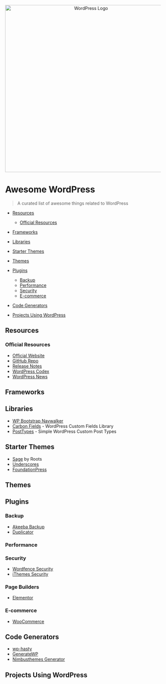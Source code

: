 <p align="center">
  <img width="540" src="./WordPress_logo.svg" alt="WordPress Logo">
</p>

# Awesome WordPress

> A curated list of awesome things related to WordPress

- [Resources](#resources)
  - [Official Resources](#official-resources)

- [Frameworks](#frameworks)

- [Libraries](#libraries)

- [Starter Themes](#starter-themes)

- [Themes](#themes)

- [Plugins](#plugins)
  - [Backup](#backup)
  - [Performance](#performance)
  - [Security](#security)
  - [E-commerce](#e-commerce)

- [Code Generators](#code-generators)

- [Projects Using WordPress](#projects-using-wordpress)

## Resources

### Official Resources

- [Official Website](https://wordpress.org/)
- [GitHub Repo](https://github.com/WordPress/WordPress)
- [Release Notes](https://wordpress.org/news/category/releases/)
- [WordPress Codex](https://codex.wordpress.org/)
- [WordPress News](https://wordpress.org/news/)

## Frameworks

## Libraries

- [WP Bootstrap Navwalker](https://wp-bootstrap.github.io/wp-bootstrap-navwalker/)
- [Carbon Fields](https://carbonfields.net/) - WordPress Custom Fields Library
- [PostTypes](https://github.com/jjgrainger/PostTypes) - Simple WordPress Custom Post Types

## Starter Themes

- [Sage](https://roots.io/sage/) by Roots
- [Underscores](http://underscores.me/)
- [FoundationPress](https://foundationpress.olefredrik.com/)

## Themes

## Plugins

### Backup

- [Akeeba Backup](https://www.akeebabackup.com/products/akeeba-backup-wordpress.html)
- [Duplicator](https://ru.wordpress.org/plugins/duplicator/)

### Performance

### Security

- [Wordfence Security](https://wordpress.org/plugins/wordfence/)
- [iThemes Security](https://ru.wordpress.org/plugins/better-wp-security/)

### Page Builders

- [Elementor](https://elementor.com/)

### E-commerce

- [WooCommerce](https://wordpress.org/plugins/woocommerce/)

## Code Generators

- [wp-hasty](https://www.wp-hasty.com/)
- [GenerateWP](https://generatewp.com/)
- [Nimbusthemes Generator](https://www.nimbusthemes.com/wordpress-code-generators/)

## Projects Using WordPress
